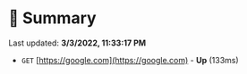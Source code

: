 # 📖 Summary
Last updated: **3/3/2022, 11:33:17 PM**

- `GET` [https://google.com](https://google.com) - **Up** (133ms)
